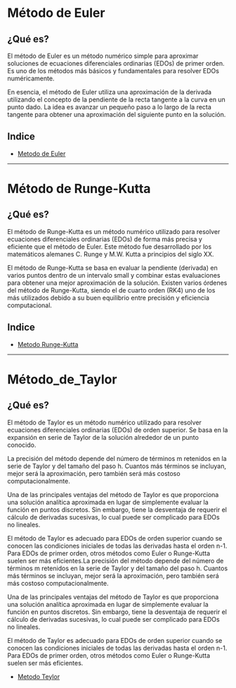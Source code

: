 # Método de Euler

## ¿Qué es?
El método de Euler es un método numérico simple para aproximar soluciones de ecuaciones diferenciales ordinarias (EDOs) de primer orden. Es uno de los métodos más básicos y fundamentales para resolver EDOs numéricamente.

En esencia, el método de Euler utiliza una aproximación de la derivada utilizando el concepto de la pendiente de la recta tangente a la curva en un punto dado. La idea es avanzar un pequeño paso a lo largo de la recta tangente para obtener una aproximación del siguiente punto en la solución.

## Indice
- [Metodo de Euler](Metodos_Numericos/Tema_6/Método_de_Euler/)

------------

# Método de Runge-Kutta

## ¿Qué es?
El método de Runge-Kutta es un método numérico utilizado para resolver ecuaciones diferenciales ordinarias (EDOs) de forma más precisa y eficiente que el método de Euler. Este método fue desarrollado por los matemáticos alemanes C. Runge y M.W. Kutta a principios del siglo XX.

El método de Runge-Kutta se basa en evaluar la pendiente (derivada) en varios puntos dentro de un intervalo small y combinar estas evaluaciones para obtener una mejor aproximación de la solución. Existen varios órdenes del método de Runge-Kutta, siendo el de cuarto orden (RK4) uno de los más utilizados debido a su buen equilibrio entre precisión y eficiencia computacional.

## Indice
- [Metodo Runge-Kutta](Metodos_Numericos/Tema_6/Método_de_Runge-Kutta/)
------------

# Método_de_Taylor

## ¿Qué es?
El método de Taylor es un método numérico utilizado para resolver ecuaciones diferenciales ordinarias (EDOs) de orden superior. Se basa en la expansión en serie de Taylor de la solución alrededor de un punto conocido.

La precisión del método depende del número de términos m retenidos en la serie de Taylor y del tamaño del paso h. Cuantos más términos se incluyan, mejor será la aproximación, pero también será más costoso computacionalmente.

Una de las principales ventajas del método de Taylor es que proporciona una solución analítica aproximada en lugar de simplemente evaluar la función en puntos discretos. Sin embargo, tiene la desventaja de requerir el cálculo de derivadas sucesivas, lo cual puede ser complicado para EDOs no lineales.

El método de Taylor es adecuado para EDOs de orden superior cuando se conocen las condiciones iniciales de todas las derivadas hasta el orden n-1. Para EDOs de primer orden, otros métodos como Euler o Runge-Kutta suelen ser más eficientes.La precisión del método depende del número de términos m retenidos en la serie de Taylor y del tamaño del paso h. Cuantos más términos se incluyan, mejor será la aproximación, pero también será más costoso computacionalmente.

Una de las principales ventajas del método de Taylor es que proporciona una solución analítica aproximada en lugar de simplemente evaluar la función en puntos discretos. Sin embargo, tiene la desventaja de requerir el cálculo de derivadas sucesivas, lo cual puede ser complicado para EDOs no lineales.

El método de Taylor es adecuado para EDOs de orden superior cuando se conocen las condiciones iniciales de todas las derivadas hasta el orden n-1. Para EDOs de primer orden, otros métodos como Euler o Runge-Kutta suelen ser más eficientes.

- [Metodo Teylor](Metodos_Numericos/Tema_6/Método_de_Taylor/)


